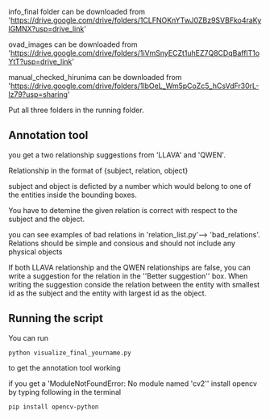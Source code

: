 info_final folder can be downloaded from 'https://drive.google.com/drive/folders/1CLFNOKnYTwJ0ZBz9SVBFko4raKylGMNX?usp=drive_link'

ovad_images can be downloaded from 'https://drive.google.com/drive/folders/1iVmSnyECZt1uhEZ7Q8CDqBafflT1oYtT?usp=drive_link'

manual_checked_hirunima can be downloaded from 'https://drive.google.com/drive/folders/1lbOeL_Wm5pCoZc5_hCsVdFr30rL-lz79?usp=sharing'

Put all three folders in the running folder.

## Annotation tool

you get a two relationship suggestions from 'LLAVA' and 'QWEN'.

Relationship in the format of {subject, relation, object}

subject and object is deficted by a number which would belong to one of the entities inside the bounding boxes.

You have to detemine the given relation is correct with respect to the subject and the object.

you can see examples of bad relations in 'relation_list.py'--> 'bad_relations'. Relations should be simple and consious and should not include any physical objects

If both LLAVA relationship and the QWEN relationships are false, you can write a suggestion for the relation in the ''Better suggestion'' box. When writing the suggestion conside the relation between the entity with smallest id as the subject and the entity with largest id as the object.

## Running the script

You can run

```
python visualize_final_yourname.py
```
to get the annotation tool working

if you get a 'ModuleNotFoundError: No module named 'cv2'' install opencv by typing following in the terminal
```
pip install opencv-python
```


